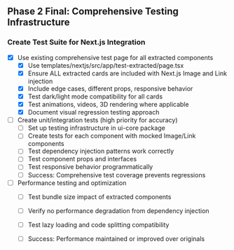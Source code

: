 
## Phase 2 Final: Comprehensive Testing Infrastructure

### Create Test Suite for Next.js Integration
- [x] Use existing comprehensive test page for all extracted components
  - [x] Use templates/nextjs/src/app/test-extracted/page.tsx
  - [x] Ensure ALL extracted cards are included with Next.js Image and Link injection
  - [x] Include edge cases, different props, responsive behavior
  - [x] Test dark/light mode compatibility for all cards
  - [x] Test animations, videos, 3D rendering where applicable
  - [x] Document visual regression testing approach

- [ ] Create unit/integration tests (high priority for accuracy)
  - [ ] Set up testing infrastructure in ui-core package
  - [ ] Create tests for each component with mocked Image/Link components
  - [ ] Test dependency injection patterns work correctly
  - [ ] Test component props and interfaces
  - [ ] Test responsive behavior programmatically
  - [ ] Success: Comprehensive test coverage prevents regressions

- [ ] Performance testing and optimization
  - [ ] Test bundle size impact of extracted components
  - [ ] Verify no performance degradation from dependency injection
  - [ ] Test lazy loading and code splitting compatibility
  - [ ] Success: Performance maintained or improved over originals

